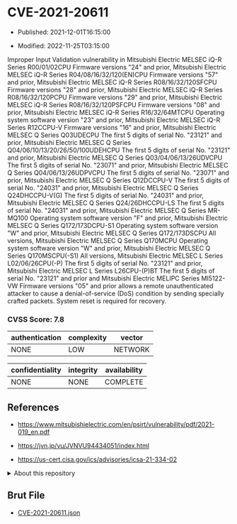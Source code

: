 # CVE-2021-20611

- Published: 2021-12-01T16:15:00

- Modified: 2022-11-25T03:15:00

Improper Input Validation vulnerability in Mitsubishi Electric MELSEC iQ-R Series R00/01/02CPU Firmware versions "24" and prior, Mitsubishi Electric MELSEC iQ-R Series R04/08/16/32/120(EN)CPU Firmware versions "57" and prior, Mitsubishi Electric MELSEC iQ-R Series R08/16/32/120SFCPU Firmware versions "28" and prior, Mitsubishi Electric MELSEC iQ-R Series R08/16/32/120PCPU Firmware versions "29" and prior, Mitsubishi Electric MELSEC iQ-R Series R08/16/32/120PSFCPU Firmware versions "08" and prior, Mitsubishi Electric MELSEC iQ-R Series R16/32/64MTCPU Operating system software version "23" and prior, Mitsubishi Electric MELSEC iQ-R Series R12CCPU-V Firmware versions "16" and prior, Mitsubishi Electric MELSEC Q Series Q03UDECPU The first 5 digits of serial No. "23121" and prior, Mitsubishi Electric MELSEC Q Series Q04/06/10/13/20/26/50/100UDEHCPU The first 5 digits of serial No. "23121" and prior, Mitsubishi Electric MELSEC Q Series Q03/04/06/13/26UDVCPU The first 5 digits of serial No. "23071" and prior, Mitsubishi Electric MELSEC Q Series Q04/06/13/26UDPVCPU The first 5 digits of serial No. "23071" and prior, Mitsubishi Electric MELSEC Q Series Q12DCCPU-V The first 5 digits of serial No. "24031" and prior, Mitsubishi Electric MELSEC Q Series Q24DHCCPU-V(G) The first 5 digits of serial No. "24031" and prior, Mitsubishi Electric MELSEC Q Series Q24/26DHCCPU-LS The first 5 digits of serial No. "24031" and prior, Mitsubishi Electric MELSEC Q Series MR-MQ100 Operating system software version "F" and prior, Mitsubishi Electric MELSEC Q Series Q172/173DCPU-S1 Operating system software version "W" and prior, Mitsubishi Electric MELSEC Q Series Q172/173DSCPU All versions, Mitsubishi Electric MELSEC Q Series Q170MCPU Operating system software version "W" and prior, Mitsubishi Electric MELSEC Q Series Q170MSCPU(-S1) All versions, Mitsubishi Electric MELSEC L Series L02/06/26CPU(-P) The first 5 digits of serial No. "23121" and prior, Mitsubishi Electric MELSEC L Series L26CPU-(P)BT The first 5 digits of serial No. "23121" and prior and Mitsubishi Electric MELIPC Series MI5122-VW Firmware versions "05" and prior allows a remote unauthenticated attacker to cause a denial-of-service (DoS) condition by sending specially crafted packets. System reset is required for recovery.

### CVSS Score: **7.8**

| authentication | complexity | vector |
| --- | --- | --- |
| NONE | LOW | NETWORK |

| confidentiality | integrity | availability |
| --- | --- | --- |
| NONE | NONE | COMPLETE |

## References

* https://www.mitsubishielectric.com/en/psirt/vulnerability/pdf/2021-019_en.pdf

* https://jvn.jp/vu/JVNVU94434051/index.html

* https://us-cert.cisa.gov/ics/advisories/icsa-21-334-02

<details>
<summary>About this repository</summary> 

  This repository is part of the project [Live Hack CVE](https://github.com/Live-Hack-CVE). Main website can be found [www.live-hack.org](https://www.live-hack.org) 
  
  Made by [Sn0wAlice](https://github.com/Sn0wAlice) for the people that care about security and need to have a feed of the latest CVEs. Hope you enjoy it, don't forget to star the repo and follow me on [Twitter](https://twitter.com/Sn0wAlice) and [Github](https://github.com/Sn0wAlice). And that is my [personnal website](https://www.alice-snow.me/)

  - [Home Page](https://github.com/Live-Hack-CVE)
  - [Framework](https://github.com/Live-Hack-CVE/cve-framework)
  - [CVE database](https://github.com/Live-Hack-CVE/full_database)
  - [Changelog](https://github.com/Live-Hack-CVE/Changelog)
</details>

## Brut File

* [CVE-2021-20611.json](https://raw.githubusercontent.com/Live-Hack-CVE/full_database/main/cves/2021/CVE-2021-20611.json)

